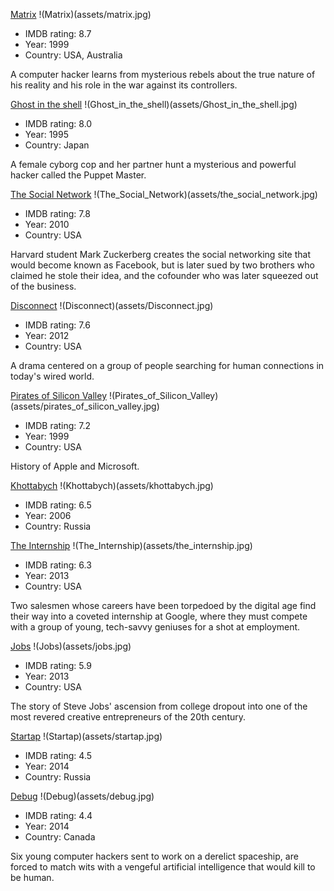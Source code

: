 [Matrix](http://www.imdb.com/title/tt0133093/)
!(Matrix)(assets/matrix.jpg)

* IMDB rating: 8.7
* Year: 1999
* Country: USA, Australia

A computer hacker learns from mysterious rebels about the true nature of his reality and his role in the war against its controllers.

[Ghost in the shell](http://www.imdb.com/title/tt0113568/)
!(Ghost_in_the_shell)(assets/Ghost_in_the_shell.jpg)

* IMDB rating: 8.0
* Year: 1995
* Country: Japan

A female cyborg cop and her partner hunt a mysterious and powerful hacker called the Puppet Master.

[The Social Network](http://www.imdb.com/title/tt1285016)
!(The_Social_Network)(assets/the_social_network.jpg)

* IMDB rating: 7.8
* Year: 2010
* Country: USA

Harvard student Mark Zuckerberg creates the social networking site that would become known as Facebook, but is later sued by two brothers who claimed he stole their idea, and the cofounder who was later squeezed out of the business.

[Disconnect](http://www.imdb.com/title/tt1433811/)
!(Disconnect)(assets/Disconnect.jpg)

* IMDB rating: 7.6
* Year: 2012
* Country: USA

A drama centered on a group of people searching for human connections in today's wired world.

[Pirates of Silicon Valley](http://www.imdb.com/title/tt0168122)
!(Pirates_of_Silicon_Valley)(assets/pirates_of_silicon_valley.jpg)

* IMDB rating: 7.2
* Year: 1999
* Country: USA

History of Apple and Microsoft.

[Khottabych](http://www.imdb.com/title/tt0466043)
!(Khottabych)(assets/khottabych.jpg)

* IMDB rating: 6.5
* Year: 2006
* Country: Russia

[The Internship](http://www.imdb.com/title/tt2234155)
!(The_Internship)(assets/the_internship.jpg)

* IMDB rating: 6.3
* Year: 2013
* Country: USA

Two salesmen whose careers have been torpedoed by the digital age find their way into a coveted internship at Google, where they must compete with a group of young, tech-savvy geniuses for a shot at employment.

[Jobs](http://www.imdb.com/title/tt2357129/)
!(Jobs)(assets/jobs.jpg)

* IMDB rating: 5.9
* Year: 2013
* Country: USA

The story of Steve Jobs' ascension from college dropout into one of the most revered creative entrepreneurs of the 20th century.

[Startap](http://www.imdb.com/title/tt3274728/)
!(Startap)(assets/startap.jpg)

* IMDB rating: 4.5
* Year: 2014
* Country: Russia

[Debug](http://www.imdb.com/title/tt2769184)
!(Debug)(assets/debug.jpg)

* IMDB rating: 4.4
* Year: 2014
* Country: Canada

Six young computer hackers sent to work on a derelict spaceship, are forced to match wits with a vengeful artificial intelligence that would kill to be human.

